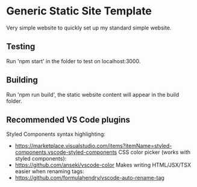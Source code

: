 # Generic Static Site Template
Very simple website to quickly set up my standard simple website.


## Testing
Run 'npm start' in the folder to test on localhost:3000.

## Building
Run 'npm run build', the static website content will appear in the build folder.

## Recommended VS Code plugins
Styled Components syntax highlighting:
- https://marketplace.visualstudio.com/items?itemName=styled-components.vscode-styled-components
CSS color picker (works with styled components):
- https://github.com/anseki/vscode-color
Makes writing HTML/JSX/TSX easier when renaming tags:
- https://github.com/formulahendry/vscode-auto-rename-tag